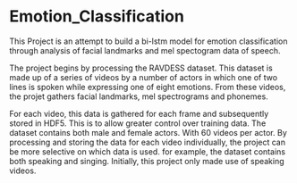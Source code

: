 # Emotion_Classification

This Project is an attempt to build a bi-lstm model for emotion classification through analysis of facial landmarks and mel spectogram data of speech.

The project begins by processing the RAVDESS dataset. This dataset is made up of a series of videos by a number of actors in which one of two lines is spoken while expressing one of eight emotions. From these videos, the projet gathers facial landmarks, mel spectrograms and phonemes.

For each video, this data is gathered for each frame and subsequently stored in HDF5. This is to allow greater control over training data. The dataset contains both male and female actors. With 60 videos per actor. By processing and storing the data for each video individually, the project can be more selective on which data is used. for example, the dataset contains both speaking and singing. Initially, this project only made use of speaking videos.

